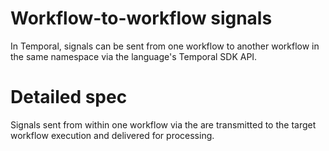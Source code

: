 # Workflow-to-workflow signals

In Temporal, signals can be sent from one workflow to another workflow in the
same namespace via the language's Temporal SDK API.

# Detailed spec

Signals sent from within one workflow via the are transmitted to the target
workflow execution and delivered for processing.
